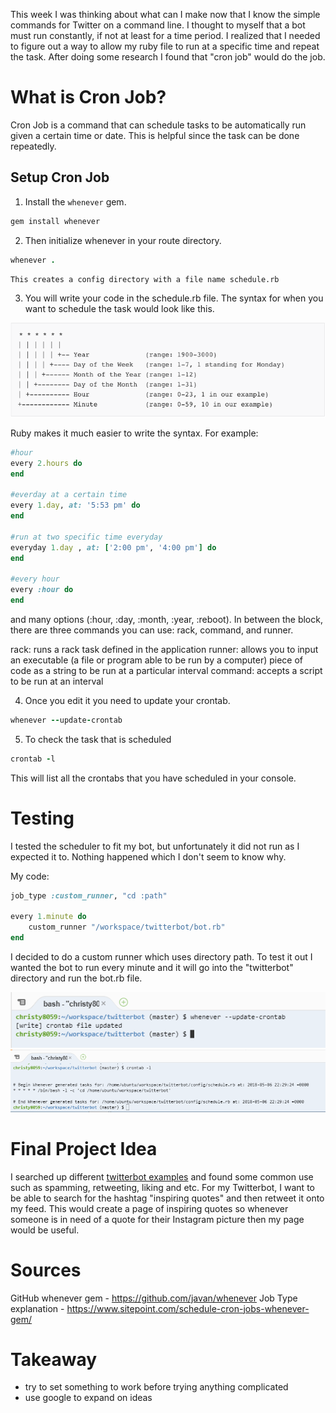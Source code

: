 This week I was thinking about what can I make now that I know the simple commands for Twitter on a command line. I thought to myself that a bot must run constantly, if not at least for a time period.
I realized that I needed to figure out a way to allow my ruby file to run at a specific time and repeat the task. After doing some research I found that "cron job" would do the job. 


# What is Cron Job?
Cron Job is a command that can schedule tasks to be automatically run given a certain time or date. This is helpful since the task can be done repeatedly.


## Setup Cron Job

1. Install the `whenever` gem. 
``` ruby 
gem install whenever
```

2. Then initialize whenever in your route directory.
```ruby
whenever .
```
    This creates a config directory with a file name schedule.rb 
3.  You will write your code in the schedule.rb file. 
The syntax for when you want to schedule the task would look like this. 

[<img src="../images/cronjob.png">](https://www.sitepoint.com/schedule-cron-jobs-whenever-gem/)


Ruby makes it much easier to write the syntax. For example:

``` ruby 
#hour
every 2.hours do 
end 

#everday at a certain time 
every 1.day, at: '5:53 pm' do
end 

#run at two specific time everyday 
everyday 1.day , at: ['2:00 pm', '4:00 pm'] do 
end 

#every hour 
every :hour do 
end 
```
and many options (:hour, :day, :month, :year, :reboot). In between the block, there are three commands you can use: rack, command, and runner. 

rack: runs a rack task defined in the application
runner: allows you to input an executable (a file or program able to be run by a computer) piece of code as a string to be run at a particular interval
command: accepts a script to be run at an interval 

4. Once you edit it you need to update your crontab. 

``` ruby 
whenever --update-crontab
```

5. To check the task that is scheduled
``` ruby
crontab -l
```
This will list all the crontabs that you have scheduled in your console. 

# Testing 
I tested the scheduler to fit my bot, but unfortunately it did not run as I expected it to. Nothing happened which I don't seem to know why.

My code:
```ruby
job_type :custom_runner, "cd :path"

every 1.minute do
    custom_runner "/workspace/twitterbot/bot.rb"
end 
```
I decided to do a custom runner which uses directory path. To test it out I wanted the bot to run every minute and it will go into the "twitterbot" directory and run the bot.rb file. 

<img src="../images/whenever_update.png">
<img src="../images/crontab_list.png">

# Final Project Idea
I searched up different [twitterbot examples](https://www.digitaltrends.com/social-media/the-10-best-twitter-bots-you-arent-following/669990) and found some common use such as spamming, retweeting, liking and etc. For my Twitterbot, I want to be able to search for the hashtag "inspiring quotes" and then retweet it onto my feed. This would create a page of inspiring quotes so whenever someone is in need of a quote for their Instagram picture then my page would be useful. 

# Sources
GitHub whenever gem - https://github.com/javan/whenever
Job Type explanation - https://www.sitepoint.com/schedule-cron-jobs-whenever-gem/

# Takeaway
- try to set something to work before trying anything complicated 
- use google to expand on ideas 

